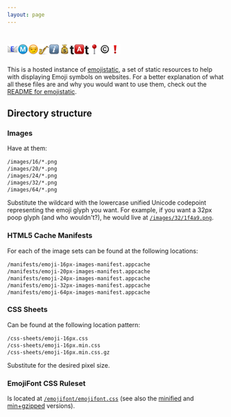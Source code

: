 ```yaml
---
layout: page
---
```

# ![e](images/24/1f4e7.png)![m](images/24/24c2.png)![o](images/24/1f60f.png)![j](images/24/1f3b7.png)![i](images/24/2139.png)![s](images/24/1f4b0.png)t![a](images/24/1f170.png)t![i](images/24/1f4cd.png)![c](images/24/00a9.png)![!](images/24/2757.png)

This is a hosted instance of [emojistatic](https://github.com/mroth/emojistatic), a set of static resources to help with displaying Emoji symbols on websites.  For a better explanation of what all these files are and why you would want to use them, check out the [README for emojistatic](https://github.com/mroth/emojistatic/README.md).

Directory structure
-------------------

### Images
Have at them:

    /images/16/*.png
    /images/20/*.png
    /images/24/*.png
    /images/32/*.png
    /images/64/*.png

Substitute the wildcard with the lowercase unified Unicode codepoint representing the emoji glyph you want.  For example, if you want a 32px poop glyph (and who wouldn't?), he would live at [`/images/32/1f4a9.png`](/images/32/1f4a9.png).

### HTML5 Cache Manifests
For each of the image sets can be found at the following locations:

    /manifests/emoji-16px-images-manifest.appcache
    /manifests/emoji-20px-images-manifest.appcache
    /manifests/emoji-24px-images-manifest.appcache
    /manifests/emoji-32px-images-manifest.appcache
    /manifests/emoji-64px-images-manifest.appcache

### CSS Sheets
Can be found at the following location pattern:

    /css-sheets/emoji-16px.css
    /css-sheets/emoji-16px.min.css
    /css-sheets/emoji-16px.min.css.gz

Substitute for the desired pixel size.

### EmojiFont CSS Ruleset

Is located at [`/emojifont/emojifont.css`](/emojifont/emojifont.css) (see also the [minified](/emojifont/emojifont.min.css) and [min+gzipped](/emojifont/emojifont.min.css.gz) versions).
